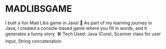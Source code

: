 # MADLIBSGAME
 I built a fun Mad Libs game in Java! 🎯 As part of my learning journey in Java, I created a console-based game where you fill in words, and it generates a funny story.  🛠 Tech Used: Java (Core), Scanner class for user input, String concatenation

